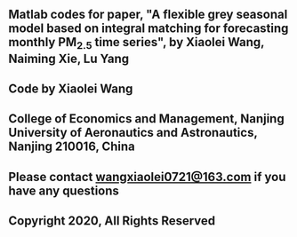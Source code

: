 ## Matlab codes for paper, "A flexible grey seasonal model based on integral matching for forecasting monthly PM$_{2.5}$ time series", by Xiaolei Wang, Naiming Xie, Lu Yang

## Code by Xiaolei Wang

## College of Economics and Management, Nanjing University of Aeronautics and Astronautics, Nanjing 210016, China

## Please contact wangxiaolei0721@163.com if you have any questions

## Copyright 2020, All Rights Reserved
### 
